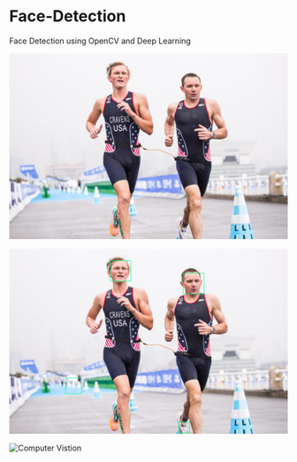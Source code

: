 # Face-Detection
Face Detection using OpenCV and Deep Learning

![Computer Vision](https://github.com/thinkphp/Face-Detection/blob/main/triatlon.png)


![Drag Racing](https://github.com/thinkphp/Face-Detection/blob/main/facedetection.png)

![Computer Vistion](https://www.youtube.com/watch?v=byylLXtRdQo)
